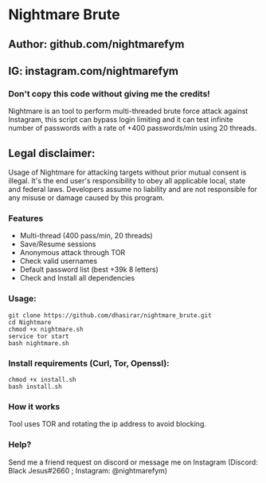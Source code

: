 # Nightmare Brute
## Author: github.com/nightmarefym
## IG: instagram.com/nightmarefym
### Don't copy this code without giving me the credits! 
Nightmare is an tool to perform multi-threaded brute force attack against Instagram, this script can bypass login limiting and it can test infinite number of passwords with a rate of +400 passwords/min using 20 threads.

## Legal disclaimer:
Usage of Nightmare for attacking targets without prior mutual consent is illegal. It's the end user's responsibility to obey all applicable local, state and federal laws. Developers assume no liability and are not responsible for any misuse or damage caused by this program.

### Features
- Multi-thread (400 pass/min, 20 threads)
- Save/Resume sessions
- Anonymous attack through TOR
- Check valid usernames
- Default password list (best +39k 8 letters)
- Check and Install all dependencies

### Usage:
```
git clone https://github.com/dhasirar/nightmare_brute.git
cd Nightmare
chmod +x nightmare.sh
service tor start
bash nightmare.sh
```

### Install requirements (Curl, Tor, Openssl):

```
chmod +x install.sh
bash install.sh
```

### How it works
Tool uses TOR and rotating the ip address to avoid blocking. 

### Help?
Send me a friend request on discord or message me on Instagram (Discord: Black Jesus#2660 ; Instagram: @nightmarefym)
